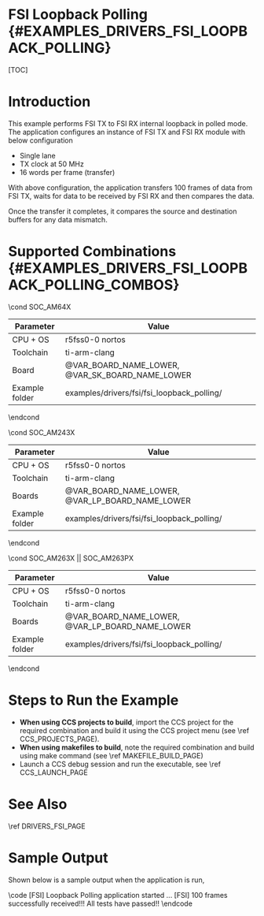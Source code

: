 # FSI Loopback Polling {#EXAMPLES_DRIVERS_FSI_LOOPBACK_POLLING}

[TOC]

# Introduction

This example performs FSI TX to FSI RX internal loopback in polled mode.
The application configures an instance of FSI TX and FSI RX module with below configuration

- Single lane
- TX clock at 50 MHz
- 16 words per frame (transfer)

With above configuration, the application transfers 100 frames of data from FSI TX,
waits for data to be received by FSI RX and then compares the data.

Once the transfer it completes, it compares the source and destination buffers for any data mismatch.

# Supported Combinations {#EXAMPLES_DRIVERS_FSI_LOOPBACK_POLLING_COMBOS}

\cond SOC_AM64X

 Parameter      | Value
 ---------------|-----------
 CPU + OS       | r5fss0-0 nortos
 Toolchain      | ti-arm-clang
 Board          | @VAR_BOARD_NAME_LOWER, @VAR_SK_BOARD_NAME_LOWER
 Example folder | examples/drivers/fsi/fsi_loopback_polling/

\endcond

\cond SOC_AM243X

 Parameter      | Value
 ---------------|-----------
 CPU + OS       | r5fss0-0 nortos
 Toolchain      | ti-arm-clang
 Boards         | @VAR_BOARD_NAME_LOWER, @VAR_LP_BOARD_NAME_LOWER
 Example folder | examples/drivers/fsi/fsi_loopback_polling/

\endcond

\cond SOC_AM263X || SOC_AM263PX

 Parameter      | Value
 ---------------|-----------
 CPU + OS       | r5fss0-0 nortos
 Toolchain      | ti-arm-clang
 Boards         | @VAR_BOARD_NAME_LOWER, @VAR_LP_BOARD_NAME_LOWER
 Example folder | examples/drivers/fsi/fsi_loopback_polling/

\endcond

# Steps to Run the Example

- **When using CCS projects to build**, import the CCS project for the required combination
  and build it using the CCS project menu (see \ref CCS_PROJECTS_PAGE).
- **When using makefiles to build**, note the required combination and build using
  make command (see \ref MAKEFILE_BUILD_PAGE)
- Launch a CCS debug session and run the executable, see \ref CCS_LAUNCH_PAGE

# See Also

\ref DRIVERS_FSI_PAGE

# Sample Output

Shown below is a sample output when the application is run,

\code
[FSI] Loopback Polling application started ...
[FSI] 100 frames successfully received!!!
All tests have passed!!
\endcode
